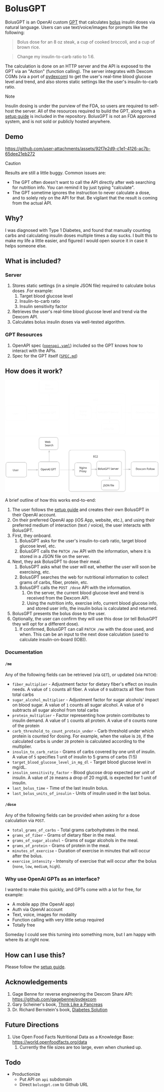 # BolusGPT

BolusGPT is an OpenAI custom [GPT](https://openai.com/index/introducing-gpts/) that calculates [bolus](https://en.wikipedia.org/wiki/Bolus_(medicine)) insulin doses via natural language. Users can use text/voice/images for prompts like the following:

> Bolus dose for an 8 oz steak, a cup of cooked broccoli, and a cup of brown rice.

> Change my insulin-to-carb ratio to 1:6.

The calculation is done on an HTTP server and the API is exposed to the GPT via an "Action" (function calling). The server integrates with Dexcom CGMs (via a port of [pydexcom](https://github.com/gagebenne/pydexcom/)) to get the user's real-time blood glucose level and trend, and also stores static settings like the user's insulin-to-carb ratio.

> [!NOTE]
> Insulin dosing is under the purview of the FDA, so users are required to self-host the server. All of the resources required to build the GPT, along with a [setup guide](./SETUP.md) is included in the repository. BolusGPT is not an FDA approved system, and is not sold or publicly hosted anywhere.

## Demo
   
https://github.com/user-attachments/assets/92f7e2d9-c1e1-4126-ac7b-65dee21eb272

> [!CAUTION]
> Results are still a little buggy. Common issues are:
> - The GPT often doesn't want to call the API directly after web searching for nutrition info. You can remind it by just typing "calculate".
> - The GPT sometime ignores the instruction to never calculate a dose, and to solely rely on the API for that. Be vigilant that the result is coming from the actual API.

## Why?

I was diagnosed with Type 1 Diabetes, and found that manually counting carbs and calculating insulin doses multiple times a day sucks. I built this to make my life a little easier, and figured I would open source it in case it helps someone else.

## What is included?

### Server
1. Stores static settings (in a simple JSON file) required to calculate bolus doses .For example:
   1. Target blood glucose level
   1. Insulin-to-carb ratio
   1. Insulin sensitivity factor
1. Retrieves the user's real-time blood glucose level and trend via the Dexcom API.
1. Calculates bolus insulin doses via well-tested algorithm.

### GPT Resources
1. OpenAPI spec ([`openapi.yaml`](./openapi.yaml)) included so the GPT knows how to interact with the APIs.
1. Spec for the GPT itself ([`SPEC.md`](./SPEC.md))

## How does it work?

![](./assets/bolusgpt.svg#gh-dark-mode-only)
![](./assets/bolusgpt_light.svg#gh-light-mode-only)

A brief outline of how this works end-to-end:

1. The user follows the [setup guide](./SETUP.md) and creates their own BolusGPT in their OpenAI account.
1. On their preferred OpenAI app (iOS App, website, etc.), and using their preferred medium of interaction (text / voice), the user interacts with BolusGPT.
1. First, they onboard.
   1. BolusGPT asks for the user's insulin-to-carb ratio, target blood glucose level, etc.
   1. BolusGPT calls the `PATCH /me` API with the information, where it is stored in a JSON file on the server.
1. Next, they ask BolusGPT to dose their meal.
   1. BolusGPT asks what the user will eat, whether the user will soon be exercising, etc.
   1. BolusGPT searches the web for nutritional information to collect grams of carbs, fiber, protein, etc.
   1. BolusGPT calls the `POST /dose` API with the information.
      1. On the server, the current blood glucose level and trend is received from the Dexcom API.
      1. Using the nutrition info, exercise info, current blood glucose info, and stored user info, the insulin bolus is calculated and returned.
  1. BolusGPT presents the bolus dose to the user.
1. Optionally, the user can confirm they will use this dose (or tell BolusGPT they will opt for a different dose).
   1. If confirmed, BolusGPT can call `PATCH /me` with the dose used, and when. This can be an input to the next dose calculation (used to calculate insulin-on-board (IOB)).

### Documentation

#### `/me`

Any of the following fields can be retrieved (via `GET`), or updated (via `PATCH`):

- `fiber_multiplier` - Adjustment factor for dietary fiber's effect on insulin needs. A value of `1` counts all fiber. A value of `0` subtracts all fiber from total carbs
- `sugar_alcohol_multiplier` - Adjustment factor for sugar alcohols' impact on blood sugar. A value of `1` counts all sugar alcohol. A value of `0` subtracts all sugar alcohol from total carbs
- `protein_multiplier` - Factor representing how protein contributes to insulin demand. A value of `1` counts all protein. A value of `0` counts none of the protein
- `carb_threshold_to_count_protein_under` - Carb threshold under which protein is counted for dosing. For example, when the value is `20`, if the calculated carbs is under `20` protein is calculated according to the multiplier.
- `insulin_to_carb_ratio` - Grams of carbs covered by one unit of insulin. A value of `5` specifies 1 unit of insulin to 5 grams of carbs (1:5)
- `target_blood_glucose_level_in_mg_dl` - Target blood glucose level in mg/dL.
- `insulin_sensitivity_factor` - Blood glucose drop expected per unit of insulin. A value of `20` means a drop of 20 mg/dL is expected for 1 unit of insulin.
- `last_bolus_time` - Time of the last insulin bolus.
- `last_bolus_units_of_insulin` - Units of insulin used in the last bolus.

#### `/dose`

Any of the following fields can be provided when asking for a dose calculation via `POST`.

- `total_grams_of_carbs` - Total grams carbohydrates in the meal.
- `grams_of_fiber` - Grams of dietary fiber in the meal.
- `grams_of_sugar_alcohol` - Grams of sugar alcohols in the meal.
- `grams_of_protein` - Grams of protein in the meal.
- `minutes_of_exercise` - Duration of exercise in minutes that will occur after the bolus.
- `exercise_intensity` - Intensity of exercise that will occur after the bolus (`none`, `low`, `medium`, `high`).

### Why use OpenAI GPTs as an interface?

I wanted to make this quickly, and GPTs come with a lot for free, for example:

- A mobile app (the OpenAI app)
- Auth via OpenAI account
- Text, voice, images for modality
- Function calling with very little setup required
- Totally free

Someday I could see this turning into something more, but I am happy with where its at right now.

## How can I use this?

Please follow the [setup guide](./SETUP.md).

## Acknowledgements

1. Gage Benne for reverse engineering the Dexcom Share API: https://github.com/gagebenne/pydexcom
1. Gary Scheiner's book, [Think Like a Pancreas](https://www.amazon.com/Think-Like-Pancreas-Practical-Insulin-Completely/dp/0738215147)
1. Dr. Richard Bernstein's book, [Diabetes Solution](https://www.amazon.com/Dr-Bernsteins-Diabetes-Solution-Achieving/dp/0316182699)

## Future Directions

1. Use Open Food Facts Nutritional Data as a Knowledge Base: https://world.openfoodfacts.org/data
   1. Currently the file sizes are too large, even when chunked up.

## Todo

- Productionize
  - Put API on `api` subdomain
  - Direct `bolusgpt.com` to Github URL
